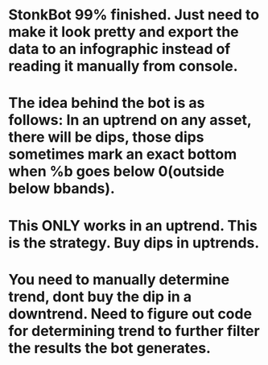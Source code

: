 # StonkBot 99% finished. Just need to make it look pretty and export the data to an infographic instead of reading it manually from console.          
# The idea behind the bot is as follows: In an uptrend on any asset, there will be dips, those dips sometimes mark an exact bottom when %b goes below 0(outside below bbands). 
# This ONLY works in an uptrend. This is the strategy. Buy dips in uptrends.
# You need to manually determine trend, dont buy the dip in a downtrend. Need to figure out code for determining trend to further filter the results the bot generates. 
